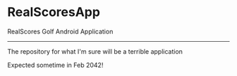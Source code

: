 # RealScoresApp
RealScores Golf Android Application
 - - - - 
 The repository for what I'm sure will be a terrible application
 
 
 Expected sometime in Feb 2042!
